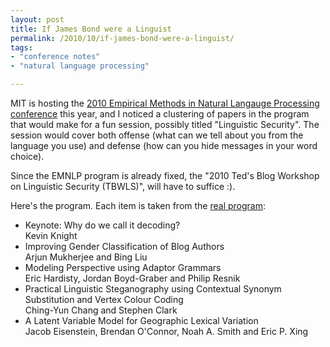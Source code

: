 ```yaml
---
layout: post
title: If James Bond were a Linguist
permalink: /2010/10/if-james-bond-were-a-linguist/
tags:
- "conference notes"
- "natural language processing"

---
```


MIT is hosting the [2010 Empirical Methods in Natural Langauge Processing
conference](http://www.lsi.upc.edu/events/emnlp2010/) this year, and I noticed
a clustering of papers in the program that would make for a fun session,
possibly titled "Linguistic Security". The session would cover both offense
(what can we tell about you from the language you use) and defense (how can you
hide messages in your word choice).

Since the EMNLP program is already fixed, the "2010 Ted's Blog Workshop on
Linguistic Security (TBWLS)", will have to suffice :).

Here's the program. Each item is taken from the [real
program](http://www.lsi.upc.edu/events/emnlp2010/program.html):

*   Keynote: Why do we call it decoding?<br />
    Kevin Knight
*   Improving Gender Classification of Blog Authors<br />
    Arjun Mukherjee and Bing Liu
*   Modeling Perspective using Adaptor Grammars<br />
    Eric Hardisty, Jordan Boyd-Graber and Philip Resnik
*   Practical Linguistic Steganography using Contextual Synonym Substitution and Vertex Colour Coding<br />
    Ching-Yun Chang and Stephen Clark
*   A Latent Variable Model for Geographic Lexical Variation<br />
    Jacob Eisenstein, Brendan O'Connor, Noah A. Smith and Eric P. Xing


